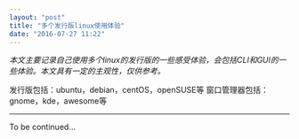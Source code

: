 ```yaml
---
layout: "post"
title: "多个发行版linux使用体验"
date: "2016-07-27 11:22"
---
```


*本文主要记录自己使用多个linux的发行版的一些感受体验，会包括CLI和GUI的一些体验。本文具有一定的主观性，仅供参考。*

发行版包括：ubuntu，debian，centOS，openSUSE等
窗口管理器包括：gnome，kde，awesome等

<!-- more -->



***

To be continued...
